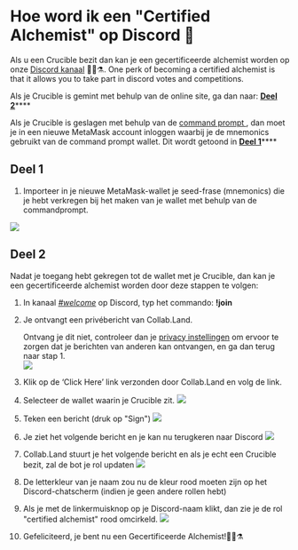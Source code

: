 # Hoe word ik een "Certified Alchemist" op Discord 💬

Als u een Crucible bezit dan kan je een gecertificeerde alchemist worden op onze [Discord kanaal](https://discord.com/invite/qWQQMMKjKe) 🧙‍♂️⚗. One perk of becoming a certified alchemist is that it allows you to take part in discord votes and competitions.

Als je Crucible is gemint met behulp van de online site, ga dan naar: [**Deel 2**](how-to-become-a-certified-alchemist-on-discord.md#part-2)\*\*\*\*

Als je Crucible is geslagen met behulp van de [command prompt ](https://github.com/alchemistcoin/alchemist), dan moet je in een nieuwe MetaMask account inloggen waarbij je de mnemonics gebruikt van de command prompt wallet. Dit wordt getoond in [**Deel 1**](how-to-become-a-certified-alchemist-on-discord.md#part-1)\*\*\*\*

## **Deel 1**

1. Importeer in je nieuwe MetaMask-wallet je seed-frase \(mnemonics\) die je hebt verkregen bij het maken van je wallet met behulp van de commandprompt.

![](https://i.imgur.com/4RxfjZs.png)

## **Deel 2**

Nadat je toegang hebt gekregen tot de wallet met je Crucible, dan kan je een gecertificeerde alchemist worden door deze stappen te volgen:

1. In kanaal [_\#welcome_](http://discord.alchemist.wtf) op Discord, typ het commando: **!join**
2. Je ontvangt een privébericht van Collab.Land.

   Ontvang je dit niet, controleer dan je [privacy instellingen](https://support.discord.com/hc/en-us/articles/217916488-Blocking-Privacy-Settings-) om ervoor te zorgen dat je berichten van anderen kan ontvangen, en ga dan terug naar stap 1.  
   ![](https://i.imgur.com/2UvO1ZL.png)

3. Klik op de ‘Click Here’ link verzonden door Collab.Land en volg de link.
4. Selecteer de wallet waarin je Crucible zit. ![](https://i.imgur.com/y4bXisJ.png)
5. Teken een bericht \(druk op "Sign"\) ![](https://i.imgur.com/nF29cFo.png)
6. Je ziet het volgende bericht en je kan nu terugkeren naar Discord ![](https://i.imgur.com/WVIelT9.png)
7. Collab.Land stuurt je het volgende bericht en als je echt een Crucible bezit, zal de bot je rol updaten ![](https://i.imgur.com/1UMmipM.png)
8. De letterkleur van je naam zou nu de kleur rood moeten zijn op het Discord-chatscherm \(indien je geen andere rollen hebt\)
9. Als je met de linkermuisknop op je Discord-naam klikt, dan zie je de rol "certified alchemist" rood omcirkeld. ![](https://i.imgur.com/KTO91Q1.png)
10. Gefeliciteerd, je bent nu een Gecertificeerde Alchemist!🧙‍♂️⚗

